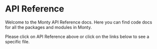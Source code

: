# API Reference

Welcome to the Monty API Reference docs.  Here you can find code docs for all the packages and modules in Monty.

Please click on API Reference above or click on the links below to see a specific file.

